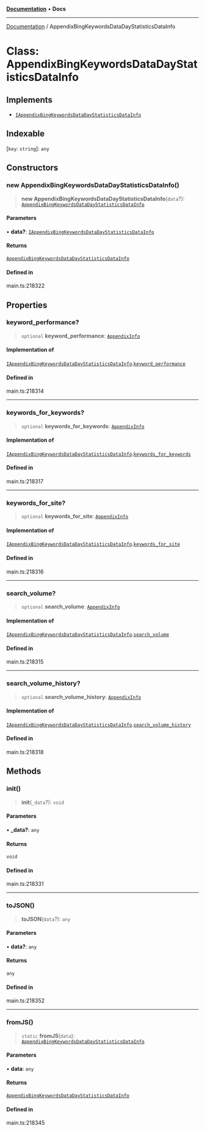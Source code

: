 [**Documentation**](../README.md) • **Docs**

***

[Documentation](../globals.md) / AppendixBingKeywordsDataDayStatisticsDataInfo

# Class: AppendixBingKeywordsDataDayStatisticsDataInfo

## Implements

- [`IAppendixBingKeywordsDataDayStatisticsDataInfo`](../interfaces/IAppendixBingKeywordsDataDayStatisticsDataInfo.md)

## Indexable

 \[`key`: `string`\]: `any`

## Constructors

### new AppendixBingKeywordsDataDayStatisticsDataInfo()

> **new AppendixBingKeywordsDataDayStatisticsDataInfo**(`data`?): [`AppendixBingKeywordsDataDayStatisticsDataInfo`](AppendixBingKeywordsDataDayStatisticsDataInfo.md)

#### Parameters

• **data?**: [`IAppendixBingKeywordsDataDayStatisticsDataInfo`](../interfaces/IAppendixBingKeywordsDataDayStatisticsDataInfo.md)

#### Returns

[`AppendixBingKeywordsDataDayStatisticsDataInfo`](AppendixBingKeywordsDataDayStatisticsDataInfo.md)

#### Defined in

main.ts:218322

## Properties

### keyword\_performance?

> `optional` **keyword\_performance**: [`AppendixInfo`](AppendixInfo.md)

#### Implementation of

[`IAppendixBingKeywordsDataDayStatisticsDataInfo`](../interfaces/IAppendixBingKeywordsDataDayStatisticsDataInfo.md).[`keyword_performance`](../interfaces/IAppendixBingKeywordsDataDayStatisticsDataInfo.md#keyword_performance)

#### Defined in

main.ts:218314

***

### keywords\_for\_keywords?

> `optional` **keywords\_for\_keywords**: [`AppendixInfo`](AppendixInfo.md)

#### Implementation of

[`IAppendixBingKeywordsDataDayStatisticsDataInfo`](../interfaces/IAppendixBingKeywordsDataDayStatisticsDataInfo.md).[`keywords_for_keywords`](../interfaces/IAppendixBingKeywordsDataDayStatisticsDataInfo.md#keywords_for_keywords)

#### Defined in

main.ts:218317

***

### keywords\_for\_site?

> `optional` **keywords\_for\_site**: [`AppendixInfo`](AppendixInfo.md)

#### Implementation of

[`IAppendixBingKeywordsDataDayStatisticsDataInfo`](../interfaces/IAppendixBingKeywordsDataDayStatisticsDataInfo.md).[`keywords_for_site`](../interfaces/IAppendixBingKeywordsDataDayStatisticsDataInfo.md#keywords_for_site)

#### Defined in

main.ts:218316

***

### search\_volume?

> `optional` **search\_volume**: [`AppendixInfo`](AppendixInfo.md)

#### Implementation of

[`IAppendixBingKeywordsDataDayStatisticsDataInfo`](../interfaces/IAppendixBingKeywordsDataDayStatisticsDataInfo.md).[`search_volume`](../interfaces/IAppendixBingKeywordsDataDayStatisticsDataInfo.md#search_volume)

#### Defined in

main.ts:218315

***

### search\_volume\_history?

> `optional` **search\_volume\_history**: [`AppendixInfo`](AppendixInfo.md)

#### Implementation of

[`IAppendixBingKeywordsDataDayStatisticsDataInfo`](../interfaces/IAppendixBingKeywordsDataDayStatisticsDataInfo.md).[`search_volume_history`](../interfaces/IAppendixBingKeywordsDataDayStatisticsDataInfo.md#search_volume_history)

#### Defined in

main.ts:218318

## Methods

### init()

> **init**(`_data`?): `void`

#### Parameters

• **\_data?**: `any`

#### Returns

`void`

#### Defined in

main.ts:218331

***

### toJSON()

> **toJSON**(`data`?): `any`

#### Parameters

• **data?**: `any`

#### Returns

`any`

#### Defined in

main.ts:218352

***

### fromJS()

> `static` **fromJS**(`data`): [`AppendixBingKeywordsDataDayStatisticsDataInfo`](AppendixBingKeywordsDataDayStatisticsDataInfo.md)

#### Parameters

• **data**: `any`

#### Returns

[`AppendixBingKeywordsDataDayStatisticsDataInfo`](AppendixBingKeywordsDataDayStatisticsDataInfo.md)

#### Defined in

main.ts:218345
